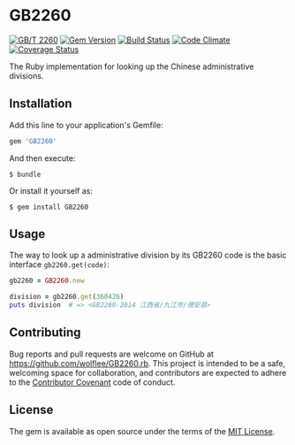 # GB2260

[![GB/T 2260](http://img.shields.io/badge/GB%2FT-2260-blue.svg?style=flat)](https://github.com/cn/GB2260)
[![Gem Version](https://badge.fury.io/rb/GB2260.svg)](http://badge.fury.io/rb/GB2260)
[![Build Status](https://travis-ci.org/cn/GB2260.rb.svg?branch=master)](https://travis-ci.org/cn/GB2260.rb)
[![Code Climate](https://codeclimate.com/github/cn/GB2260.rb/badges/gpa.svg)](https://codeclimate.com/github/cn/GB2260.rb)
[![Coverage Status](https://coveralls.io/repos/wolflee/GB2260.rb/badge.svg?branch=master&service=github)](https://coveralls.io/github/wolflee/GB2260.rb?branch=master)

The Ruby implementation for looking up the Chinese administrative divisions.

## Installation

Add this line to your application's Gemfile:

```ruby
gem 'GB2260'
```

And then execute:

    $ bundle

Or install it yourself as:

    $ gem install GB2260

## Usage

The way to look up a administrative division by its GB2260 code is the basic interface
`gb2260.get(code)`:

```ruby
gb2260 = GB2260.new

division = gb2260.get(360426)
puts division  # => <GB2260-2014 江西省/九江市/德安县>
```

## Contributing

Bug reports and pull requests are welcome on GitHub at https://github.com/wolflee/GB2260.rb. This project is intended to be a safe, welcoming space for collaboration, and contributors are expected to adhere to the [Contributor Covenant](contributor-covenant.org) code of conduct.

## License

The gem is available as open source under the terms of the [MIT License](http://opensource.org/licenses/MIT).

